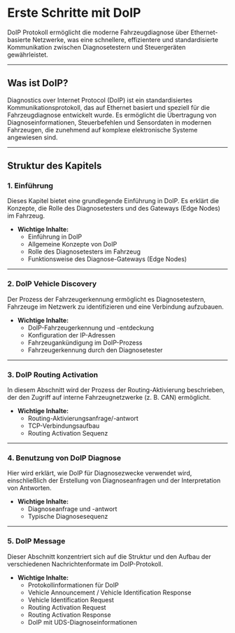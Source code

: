 # Erste Schritte mit DoIP

DoIP Protokoll ermöglicht die moderne Fahrzeugdiagnose über Ethernet-basierte Netzwerke, was eine schnellere, effizientere und standardisierte Kommunikation zwischen Diagnosetestern und Steuergeräten gewährleistet.

---

## Was ist DoIP?

Diagnostics over Internet Protocol (DoIP) ist ein standardisiertes Kommunikationsprotokoll, das auf Ethernet basiert und speziell für die Fahrzeugdiagnose entwickelt wurde. Es ermöglicht die Übertragung von Diagnoseinformationen, Steuerbefehlen und Sensordaten in modernen Fahrzeugen, die zunehmend auf komplexe elektronische Systeme angewiesen sind.

---

## Struktur des Kapitels

### 1. **Einführung**
Dieses Kapitel bietet eine grundlegende Einführung in DoIP. Es erklärt die Konzepte, die Rolle des Diagnosetesters und des Gateways (Edge Nodes) im Fahrzeug.

- **Wichtige Inhalte:**
  - Einführung in DoIP
  - Allgemeine Konzepte von DoIP
  - Rolle des Diagnosetesters im Fahrzeug
  - Funktionsweise des Diagnose-Gateways (Edge Nodes)

---

### 2. **DoIP Vehicle Discovery**
Der Prozess der Fahrzeugerkennung ermöglicht es Diagnosetestern, Fahrzeuge im Netzwerk zu identifizieren und eine Verbindung aufzubauen.

- **Wichtige Inhalte:**
  - DoIP-Fahrzeugerkennung und -entdeckung
  - Konfiguration der IP-Adressen
  - Fahrzeugankündigung im DoIP-Prozess
  - Fahrzeugerkennung durch den Diagnosetester

---

### 3. **DoIP Routing Activation**
In diesem Abschnitt wird der Prozess der Routing-Aktivierung beschrieben, der den Zugriff auf interne Fahrzeugnetzwerke (z. B. CAN) ermöglicht.

- **Wichtige Inhalte:**
  - Routing-Aktivierungsanfrage/-antwort
  - TCP-Verbindungsaufbau
  - Routing Activation Sequenz

---

### 4. **Benutzung von DoIP Diagnose**
Hier wird erklärt, wie DoIP für Diagnosezwecke verwendet wird, einschließlich der Erstellung von Diagnoseanfragen und der Interpretation von Antworten.

- **Wichtige Inhalte:**
  - Diagnoseanfrage und -antwort
  - Typische Diagnosesequenz

---

### 5. **DoIP Message**
Dieser Abschnitt konzentriert sich auf die Struktur und den Aufbau der verschiedenen Nachrichtenformate im DoIP-Protokoll.

- **Wichtige Inhalte:**
  - Protokollinformationen für DoIP
  - Vehicle Announcement / Vehicle Identification Response
  - Vehicle Identification Request
  - Routing Activation Request
  - Routing Activation Response
  - DoIP mit UDS-Diagnoseinformationen

